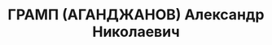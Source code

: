 ---
title: ГРАМП (АГАНДЖАНОВ) Александр Николаевич
description: '(20.10.1903- март 1983)

  1903. — Родился в Баку. Отец – Агаджанов Иван Борисович, рабочий нефтепромыслов.

  1920-е гг., начало. — Участие в комсомольском подполье во время Гражданской войны
  на Северном Кавказе, замена фамилии на Грамп и отчества – на Николаевич (для конспирации).

  1920-е гг., конец. — Учеба в Московском институте инженеров транспорта (МИИТ), после
  окончания учебы – директор этого института.

  1930–1931. — Учеба на английских курсах у Гертруды Яковлевны Кливанс, учительницы
  из США, находившейся в СССР в качестве туристки с сентября 1930 г. по июнь 1931
  г.

  1931–1933. — Командировка в Америку для продолжения учебы в аспирантуре университета
  им. Джона Пордью (город Лафайет, штат Индиана). Встречи в Америке с его бывшей преподавательницей
  английского Г.Я. Кливанс.

  1933. — Получение степени магистра технических наук, возвращение в СССР в Наркомат
  путей сообщения.

  Женитьба на приехавшей вскоре в СССР Г.Я. Кливанс, которая стала преподавать английский
  язык в одном из московских вузов.

  1934, август. — Рождение сына Евгения (Джона).

  1937, август. — Арест, обыск, объявление «врагом народа, участником правотроцкистской
  вредительской организации на транспорте». Следствие с применением пыток, заключение
  в Лубянской и Бутырской тюрьмах, одиночное заключение в Елецкой тюрьме. Увольнение
  Г.Я. Кливанс с работы, конфискация имущества, выселение из отдельной квартиры, вынужденное
  переселение в подмосковную деревню.

  1938, январь. — Приговор Военной коллегии Верховного суда СССР А.Н. Грампу: 10 лет
  ИТЛ. Этап до Норильска.

  1938. — Добровольный отказ Г.Я. Кливанс от американского гражданства, принятие советского
  гражданства, несмотря на возможность вернуться в США. Помощь семье со стороны С.И.
  Агаджанова, младшего брата А.Н. Грампа.

  1941, осень. — Нелегальный приезд Г.Я. Кливанс с сыном в Москву к родителям мужа,
  жизнь без прописки.

  1943. — Работа Г.Я. Кливанс переводчицей в ВОКСе (Всесоюзное общество культурных
  связей с заграницей).

  1938–1945. — Работа А.Н. Грампа в Норильске на строительных объектах на руководящих
  должностях в статусе заключенного.

  1945, конец. — Досрочное освобождение А.Н. Грампа из заключения «за ударный труд
  во время войны» с правом работать вольнонаемным, но без права выезда на материк.

  1946, январь – апрель. — Переезд жены с сыном в Норильск.

  1946–1950. — Работа А.Н. Грампа в Управлении строительства Норильского комбината.
  Г.Я. Кливанс – преподавательница английского языка в металлургическом техникуме.
  Учеба сына в школе.

  1950, конец лета. — Увольнение А.Н. Грампа, как и большинства бывших заключенных,
  с руководящей должности Норильского комбината «за невозможностью дальнейшего использования».
  Потеря работы и жилья. Увольнение Г.Я. Кливанс с преподавательской работы. Переезд
  семьи в небольшой горняцкий поселок Ирша, около г. Канска, где А.Н. Грамп работает
  начальником строительного участка. Получение комнаты. Неудачная попытка прописать
  сына в Москве у бабушки несмотря на личную просьбу Министра авиапромышленности П.В.
  Дементьева, адресованную начальнику Московской милиции.

  1950, 5 ноября. — Арест А.Н. Грампа. Красноярская тюрьма. Хлопоты жены с целью добиться
  для мужа не самого худшего места «вечной ссылки».

  1951, март. — Этап в поселке Ишимба Удерейского района, в 100 км севернее поселка
  Мотыгино на р. Ангара, где создавалась сеть геологоразведочных партий. Работа инженером
  на стройке.

  1951, лето. — Переезд Г.Я. Кливанс с сыном к мужу в поселок Ишимба. Дружба с Л.И.
  Брагинским, И.К. Гогуа и другими ссыльными.

  1952. — Окончание 10-го класса Евгением Грампом в районном центре – поселке Южно-Енисейске,
  в 50 км от Ишимбы. Задержка на два года в получении серебряной (вместо золотой)
  медали по «политическим соображениям», выдача аттестата со всеми отличными оценками.

  1952–1957. — Отказ Евгению Грампу в приеме в МИИТ, где в 30-е годы директором был
  его отец. Поступление на технологический факультет Станкостроительного института.
  Окончание института.

  1953, май. — Подача Евгением Грампом в приемную Военной коллегии Верховного суда
  СССР заявления о пересмотре дела отца.

  1954. — Получение паспорта А.Н. Грампом, переезд с женой в Москву, получение прежней
  квартиры (ведомственной директорской квартиры МИИТа). Работа доцентом МИИТа. Жена
  – переводчик и редактор Внешторгиздата.'
---